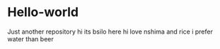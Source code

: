 # Hello-world
Just another repository
hi its bsilo here
hi love nshima and rice
i prefer water than beer
